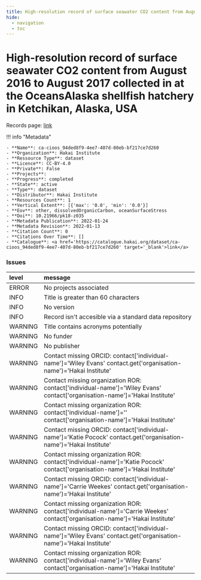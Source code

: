 ```yaml
---
title: High-resolution record of surface seawater CO2 content from August 2016 to August 2017 collected in at the OceansAlaska shellfish hatchery in Ketchikan, Alaska, USA
hide:
  - navigation
  - toc
---
```


# High-resolution record of surface seawater CO2 content from August 2016 to August 2017 collected in at the OceansAlaska shellfish hatchery in Ketchikan, Alaska, USA

Records page: <a href='https://catalogue.hakai.org/dataset/ca-cioos_94ded8f9-4ee7-407d-80eb-bf217ce7d260' target='_blank'>link</a>

<div id='map'></div>

!!! info "Metadata"
    
    - **Name**: ca-cioos_94ded8f9-4ee7-407d-80eb-bf217ce7d260 
    - **Organization**: Hakai Institute 
    - **Ressource Type**: dataset 
    - **Licence**: CC-BY-4.0 
    - **Private**: False 
    - **Projects**:  
    - **Progress**: completed 
    - **State**: active 
    - **Type**: dataset 
    - **Distributor**: Hakai Institute 
    - **Resources Count**: 1 
    - **Vertical Extent**: [{'max': '0.0', 'min': '0.0'}] 
    - **Eov**: other, dissolvedOrganicCarbon, oceanSurfaceStress 
    - **Doi**: 10.21966/pk18-z035 
    - **Metadata Publication**: 2022-01-24 
    - **Metadata Revision**: 2022-01-13 
    - **Citation Count**: 0 
    - **Citations Over Time**: [] 
    - **Catalogue**: <a href='https://catalogue.hakai.org/dataset/ca-cioos_94ded8f9-4ee7-407d-80eb-bf217ce7d260' target='_blank'>link</a> 

### Issues

| level   | message                                                                                                                      |
|:--------|:-----------------------------------------------------------------------------------------------------------------------------|
| ERROR   | No projects associated                                                                                                       |
| INFO    | Title is greater than 60 characters                                                                                          |
| INFO    | No version                                                                                                                   |
| INFO    | Record isn't accesible via a standard data repository                                                                        |
| WARNING | Title contains acronyms potentially                                                                                          |
| WARNING | No funder                                                                                                                    |
| WARNING | No publisher                                                                                                                 |
| WARNING | Contact missing ORCID: contact['individual-name']='Wiley Evans' contact.get('organisation-name')='Hakai Institute'           |
| WARNING | Contact missing organization ROR:  contact['individual-name']='Wiley Evans' contact['organisation-name']='Hakai Institute'   |
| WARNING | Contact missing organization ROR:  contact['individual-name']='' contact['organisation-name']='Hakai Institute'              |
| WARNING | Contact missing ORCID: contact['individual-name']='Katie Pocock' contact.get('organisation-name')='Hakai Institute'          |
| WARNING | Contact missing organization ROR:  contact['individual-name']='Katie Pocock' contact['organisation-name']='Hakai Institute'  |
| WARNING | Contact missing ORCID: contact['individual-name']='Carrie Weekes' contact.get('organisation-name')='Hakai Institute'         |
| WARNING | Contact missing organization ROR:  contact['individual-name']='Carrie Weekes' contact['organisation-name']='Hakai Institute' |
| WARNING | Contact missing ORCID: contact['individual-name']='Wiley Evans' contact.get('organisation-name')='Hakai Institute'           |
| WARNING | Contact missing organization ROR:  contact['individual-name']='Wiley Evans' contact['organisation-name']='Hakai Institute'   |

<script>
   document.addEventListener("DOMContentLoaded", function() {
    var map = L.map('map').setView([51.505, -125.09], 5);
    L.tileLayer('https://tile.openstreetmap.org/{z}/{x}/{y}.png', {
        maxZoom: 19,
        attribution: '&copy; <a href="http://www.openstreetmap.org/copyright">OpenStreetMap</a>'
    }).addTo(map);
    var geojsonFeature = {
        "type": "Feature",
        "properties": {
            "name" : "High-resolution record of surface seawater CO2 content from August 2016 to August 2017 collected in at the OceansAlaska shellfish hatchery in Ketchikan, Alaska, USA"
        },
        "geometry": {'type': 'Polygon', 'coordinates': [[[-131.96137029, 55.13698451], [-131.23813946, 55.13698451], [-131.23813946, 55.39922677], [-131.96137029, 55.39922677], [-131.96137029, 55.13698451]]]}
    }
    L.geoJSON(geojsonFeature).addTo(map);
   })
</script>